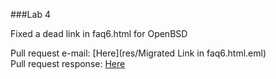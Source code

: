 ###Lab 4

Fixed a dead link in faq6.html for OpenBSD

Pull request e-mail: [Here](res/Migrated Link in faq6.html.eml)    
Pull request response: [Here](res/Re-%20Migrated%20Link%20in%20faq6.html.eml)
